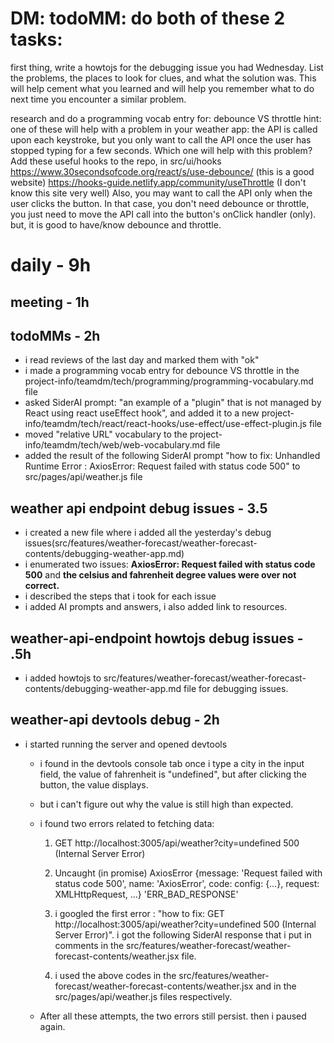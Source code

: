 
# DM: todoMM: do both of these 2 tasks:

first thing, write a howtojs for the debugging issue you had Wednesday. List the problems, the places to look for clues, and what the solution was. This will help cement what you learned and will help you remember what to do next time you encounter a similar problem.

research and do a programming vocab entry for:
debounce VS throttle
hint: one of these will help with a problem in your weather app: the API is called upon each keystroke, but you only want to call the API once the user has stopped typing for a few seconds. Which one will help with this problem?
Add these useful hooks to the repo, in src/ui/hooks
https://www.30secondsofcode.org/react/s/use-debounce/ (this is a good website)
https://hooks-guide.netlify.app/community/useThrottle (I don't know this site very well)
Also, you may want to call the API only when the user clicks the button. In that case, you don't need debounce or throttle, you just need to move the API call into the button's onClick handler (only). but, it is good to have/know debounce and throttle.

# daily - 9h

## meeting - 1h

## todoMMs - 2h
* i read reviews of the last day and marked them with "ok"
* i made a programming vocab entry for debounce VS throttle in the project-info/teamdm/tech/programming/programming-vocabulary.md file
* asked SiderAI prompt: "an example of a "plugin" that is not managed by React using react useEffect hook", and added it to a new project-info/teamdm/tech/react/react-hooks/use-effect/use-effect-plugin.js file 
* moved "relative URL" vocabulary to the project-info/teamdm/tech/web/web-vocabulary.md file
* added the result of the following SiderAI prompt "how to fix: Unhandled Runtime Error : AxiosError: Request failed with status code 500" to src/pages/api/weather.js file

## weather api endpoint debug issues - 3.5
*  i created a new file where i added all the yesterday's debug issues(src/features/weather-forecast/weather-forecast-contents/debugging-weather-app.md)
*  i enumerated two issues: __AxiosError: Request failed with status code 500__ and __the celsius and fahrenheit degree values were over not correct.__
* i described the steps that i took for each issue
* i added AI prompts and answers, i also added link to resources.

##  weather-api-endpoint howtojs debug issues - .5h
* i added howtojs to src/features/weather-forecast/weather-forecast-contents/debugging-weather-app.md file for debugging issues.

## weather-api devtools debug - 2h
* i started running the server and opened devtools
  * i found in the devtools console tab once i type a city in the input field, the value of fahrenheit is "undefined", but after clicking the button, the value displays.
  * but i can't figure out why the value is still high than expected.
  * i found two errors related to fetching data:
    1. GET http://localhost:3005/api/weather?city=undefined 500 (Internal Server Error)
    2. Uncaught (in promise) AxiosError {message: 'Request failed with status code 500', name: 'AxiosError', code: config: {…}, request: XMLHttpRequest, …} 'ERR_BAD_RESPONSE'
    3. i googled the first error : "how to fix:  GET http://localhost:3005/api/weather?city=undefined 500 (Internal Server Error)". i got the following SiderAI response that i put in comments in the src/features/weather-forecast/weather-forecast-contents/weather.jsx file.

    4. i used the above codes in the src/features/weather-forecast/weather-forecast-contents/weather.jsx and in the src/pages/api/weather.js files respectively.

  * After all these attempts, the two errors still persist. then i paused again.